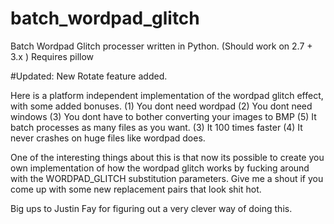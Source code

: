 # batch_wordpad_glitch
Batch Wordpad Glitch processer written in Python. (Should work on 2.7 + 3.x )
Requires pillow

#Updated: New Rotate feature added.

Here is a platform independent implementation of the wordpad glitch effect, with some added bonuses.
(1) You dont need wordpad
(2) You dont need windows
(3) You dont have to bother converting your images to BMP
(5) It batch processes as many files as you want.
(3) It 100 times faster
(4) It never crashes on huge files like wordpad does.

One of the interesting things about this is that now its possible to create you own implementation of how
the wordpad glitch works by fucking around with the WORDPAD_GLITCH substitution parameters. Give me
a shout if you come up with some new replacement pairs that look shit hot.

Big ups to Justin Fay for figuring out a very clever way of doing this.

